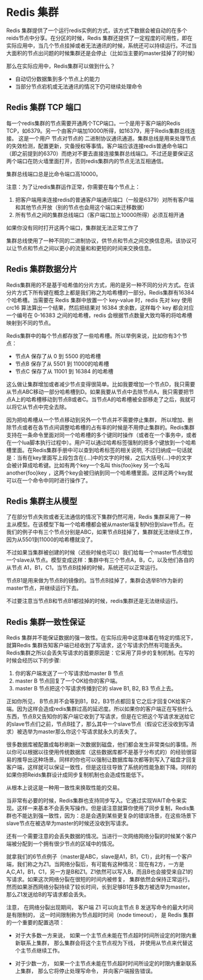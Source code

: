 # Redis 集群

Redis 集群提供了一个运行redis实例的方式，该方式下数据会被自动的在多个reids节点中分享。在分区的时候，Redis 集群还提供了一定程度的可用性，即在实际应用中，当几个节点挂掉或者无法通讯的时候，系统还可以持续运行。不过当大面积的节点出问题的时候集群还是会停止（比如当主要的master挂掉了的时候）

那么在实际应用中，Redis集群可以做到什么？

* 自动切分数据集到多个节点上的能力
* 当部分节点宕机或无法通讯的情况下仍可继续处理命令


## Redis 集群 TCP 端口

每一个redis集群的节点需要开通两个TCP端口。一个是用于客户端的Redis TCP，如6379。另一个由客户端加10000所得，如16379，用于Redis集群总线连接。 这是一个用户 节点对节点的 二进制协议通讯通道。集群总线是用来处理节点的失效检测，配置更新，灾备授权等事情。客户端应该连接redis普通命令端口（即之前提到的6370）而绝对不要去直接连接集群总线端口。不过还是要保证这两个端口在防火墙里面打开，否则redis集群内的节点无法互相通信。

集群总线端口总是比命令端口高10000。

注意：为了让redis集群运作正常，你需要在每个节点上：

  1. 把客户端用来连接redis的普通客户端通讯端口（一般是6379）对所有客户端和其他节点开放（别的节点也会用这个端口来迁移数据）
  2. 所有节点之间的集群总线端口（客户端口加上10000所得）必须互相开通

如果你没有同时打开这两个端口，集群就无法正常工作了

集群总线使用了一种不同的二进制协议，供节点和节点之间交换信息用。该协议可以让节点和节点之间以更小的流量和和更短的时间来交换信息。

## Redis 集群数据分片

Redis集群用的不是基于哈希值的分片方式，用的是另一种不同的分片方式。在该分片方式下所有键在概念上都是我们称之为哈希槽的一部分。Redis集群有16384个哈希槽。当需要在 Redis 集群中放置一个 key-value 时，redis 先对 key 使用 crc16 算法算出一个结果，然后把结果对 16384 求余数，这样每个 key 都会对应一个编号在 0-16383 之间的哈希槽，redis 会根据节点数量大致均等的将哈希槽映射到不同的节点。

Redis集群中的每个节点都存放了一些哈希槽。所以举例来说，比如你有3个节点：

* 节点A 保存了从 0 到 5500 的哈希槽
* 节点B 保存了从 5501 到 11000的哈希槽
* 节点C 保存了从 11001 到 16384 的哈希槽

这么做让集群增加或者减少节点变得很简单。比如我要增加一个节点D，我只需要从节点ABC移动一部分哈希槽到D。如果我要从节点中去除节点A，我只需要把节点A上的哈希槽移动到节点B或者C。当节点A的哈希槽被全部移走了之后，我就可以将它从节点中完全去除。

因为把哈希槽从一个节点移动到另外一个节点并不需要停止集群， 所以增加、删除节点或者在各节点间调整哈希槽的占有率的时候是不用停止集群的。Redis集群支持在一条命令里面对同一个哈希槽的多个键同时操作（或者在一个事务中，或者在一个lua脚本执行过程中）。用户可以通过哈希标签强制的把多个键放到一个哈希槽里面。在Redis集群手册中可以查到哈希标签的相关说明, 不过归纳成一句话就是：当有在key里面写上段包含在{...}中的文字的时候，之后大括号{...}中的文字会被计算成哈希键。比如有两个key一个名叫 this{foo}key 另一个名叫 another{foo}key ，这两个key会被归纳到同一个哈希槽里面。这样这两个key就可以在一个命令中同时进行操作了。

## Redis 集群主从模型

了在部分节点失败或者无法通信的情况下集群仍然可用，Redis 集群采用了一种 主从模型。在该模型下每一个哈希槽都会被从master端复制N份到slave节点。在我们的例子中有三个节点分别是ABC，如果节点B挂掉了，集群就无法继续工作，因为从5501到11000的哈希槽就没了。

不过如果当集群被创建的时候（迟些时候也可以）我们给每一个master节点增加一个slave从节点。模型变成这样：集群中有三个节点A，B，C，以及他们各自的从节点 A1，B1，C1，当节点B挂掉的时候，系统还可以正常运行。

节点B1是用来做为节点B的镜像的。当节点B挂掉了，集群会选举B1作为新的master节点，并继续运行下去。

不过要注意当节点B和节点B1都挂掉的时候，redis集群还是无法继续运行。

## Redis 集群一致性保证

Redis 集群并不能保证数据的强一致性。在实际应用中这意味着在特定的情况下，就算Redis 集群告知客户端已经收到了写请求，这个写请求仍然有可能丢失。Redis集群之所以会丢失写请求的首要原因是：它采用了异步的复制机制。在写的时候会经历以下的步骤:

  1. 你的客户端发送了一个写请求给master B 节点
  2. master B 节点回复了一个OK给你的客户端。
  3. master B 节点把这个写请求传播到它的 slave B1, B2, B3 节点上去。

正如你所见， B节点并不会等到B1，B2，B3节点都回复它之后才回复OK给客户端。因为这样会造成redis集群过高的延迟度。所以如果你的客户端正在写些什么东西，节点B又告知你的客户端它收到了写请求，但是在它把这个写请求发送给它的slave节点们之前，节点B挂了，那么其中一个slave节点（假设它还没收到写请求）被选举为master那么你这个写请求就永久的丢失了。

很多数据库被配置成每秒刷新一次数据到磁盘，他们都会发生非常类似的事情。所以你可以根据以往使用传统数据库（这些数据库都不是基于分布式的）的经验很容易的推导出这种场景。同样的你也可以强制让数据库每次都等到写入了磁盘才回复客户端，这样就可以保证一致性，但是这往往导致了系统的性能急剧下降。同样的如果你把Reids集群设计成同步复制机制也会造成性能低下。

从根本上说这是一种用一致性来换取性能的交易。

当非常有必要的时候，Redis集群也支持同步写入。它通过实现WAIT命令来实现。这样一来基本不会丢失写操作。但是请注意就算你使用了同步复制，Redis集群也不能达到强一致性，因为：总是会遇到某些更复杂的错误场景，在这些场景下slave节点在被选举为master的时候还没收到写请求。

还有一个需要注意的会丢失数据的情况。当进行一次网络网络分裂的时候某个客户端被分配到一个拥有很少节点的区域中的情况。

就拿我们的6节点例子（master是ABC，slave是A1，B1，C1），此时有一个客户端，我们称之为Z1。当网络分裂后，有可能有这种情况：现在有2方，一方是 A,C,A1，B1，C1，另一方是B和Z1。Z1依然可以写入B，而且B也会接受来自Z1的写请求。如果这次网络分裂在很短的时间内被修复， 集群依然会保持正常运行。 然而如果浙西网络分裂持续了较长时间，长到足够B1在多数方被选举为master。那么Z1发送给B的写请求都会丢失。

注意， 在网络分裂出现期间， 客户端 Z1 可以向主节点 B 发送写命令的最大时间是有限制的， 这一时间限制称为节点超时时间（node timeout）， 是 Redis 集群的一个重要的配置选项：

* 对于大多数一方来说， 如果一个主节点未能在节点超时时间所设定的时限内重新联系上集群， 那么集群会将这个主节点视为下线， 并使用从节点来代替这个主节点继续工作。

* 对于少数一方， 如果一个主节点未能在节点超时时间所设定的时限内重新联系上集群， 那么它将停止处理写命令， 并向客户端报告错误。
